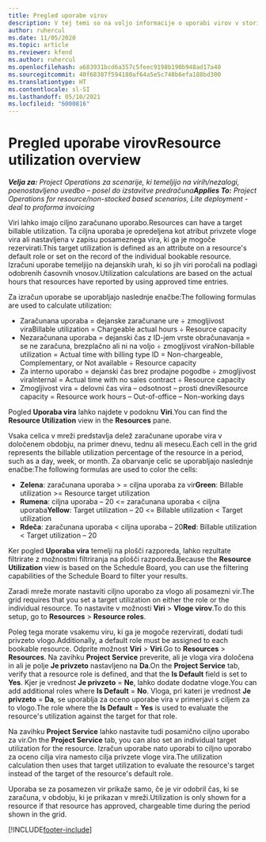 ```yaml
---
title: Pregled uporabe virov
description: V tej temi so na voljo informacije o uporabi virov v storitvi Project Operations.
author: ruhercul
ms.date: 11/05/2020
ms.topic: article
ms.reviewer: kfend
ms.author: ruhercul
ms.openlocfilehash: a683931bcd6a357c5feec9198b190b948ad17a40
ms.sourcegitcommit: 40f68387f594180af64a5e5c748b6efa188bd300
ms.translationtype: HT
ms.contentlocale: sl-SI
ms.lasthandoff: 05/10/2021
ms.locfileid: "6000816"
---
```

# <a name="resource-utilization-overview"></a><span data-ttu-id="89a56-103">Pregled uporabe virov</span><span class="sxs-lookup"><span data-stu-id="89a56-103">Resource utilization overview</span></span>

<span data-ttu-id="89a56-104">_**Velja za:** Project Operations za scenarije, ki temeljijo na virih/nezalogi, poenostavljeno uvedbo – posel do izstavitve predračuna_</span><span class="sxs-lookup"><span data-stu-id="89a56-104">_**Applies To:** Project Operations for resource/non-stocked based scenarios, Lite deployment - deal to proforma invoicing_</span></span>

<span data-ttu-id="89a56-105">Viri lahko imajo ciljno zaračunano uporabo.</span><span class="sxs-lookup"><span data-stu-id="89a56-105">Resources can have a target billable utilization.</span></span> <span data-ttu-id="89a56-106">Ta ciljna uporaba je opredeljena kot atribut privzete vloge vira ali nastavljena v zapisu posameznega vira, ki ga je mogoče rezervirati.</span><span class="sxs-lookup"><span data-stu-id="89a56-106">This target utilization is defined as an attribute on a resource's default role or set on the record of the individual bookable resource.</span></span> <span data-ttu-id="89a56-107">Izračuni uporabe temeljijo na dejanskih urah, ki so jih viri poročali na podlagi odobrenih časovnih vnosov.</span><span class="sxs-lookup"><span data-stu-id="89a56-107">Utilization calculations are based on the actual hours that resources have reported by using approved time entries.</span></span>

<span data-ttu-id="89a56-108">Za izračun uporabe se uporabljajo naslednje enačbe:</span><span class="sxs-lookup"><span data-stu-id="89a56-108">The following formulas are used to calculate utilization:</span></span>

  - <span data-ttu-id="89a56-109">Zaračunana uporaba = dejanske zaračunane ure ÷ zmogljivost vira</span><span class="sxs-lookup"><span data-stu-id="89a56-109">Billable utilization = Chargeable actual hours ÷ Resource capacity</span></span>
  - <span data-ttu-id="89a56-110">Nezaračunana uporaba = dejanski čas z ID-jem vrste obračunavanja = se ne zaračuna, brezplačno ali ni na voljo ÷ zmogljivost vira</span><span class="sxs-lookup"><span data-stu-id="89a56-110">Non-billable utilization = Actual time with billing type ID = Non-chargeable, Complementary, or Not available ÷ Resource capacity</span></span>
  - <span data-ttu-id="89a56-111">Za interno uporabo = dejanski čas brez prodajne pogodbe ÷ zmogljivost vira</span><span class="sxs-lookup"><span data-stu-id="89a56-111">Internal = Actual time with no sales contract ÷ Resource capacity</span></span>
  - <span data-ttu-id="89a56-112">Zmogljivost vira = delovni čas vira – odsotnost – prosti dnevi</span><span class="sxs-lookup"><span data-stu-id="89a56-112">Resource capacity = Resource work hours – Out-of-office – Non-working days</span></span>

<span data-ttu-id="89a56-113">Pogled **Uporaba vira** lahko najdete v podoknu **Viri**.</span><span class="sxs-lookup"><span data-stu-id="89a56-113">You can find the **Resource Utilization** view in the **Resources** pane.</span></span>

<span data-ttu-id="89a56-114">Vsaka celica v mreži predstavlja delež zaračunane uporabe vira v določenem obdobju, na primer dnevu, tednu ali mesecu.</span><span class="sxs-lookup"><span data-stu-id="89a56-114">Each cell in the grid represents the billable utilization percentage of the resource in a period, such as a day, week, or month.</span></span> <span data-ttu-id="89a56-115">Za obarvanje celic se uporabljajo naslednje enačbe:</span><span class="sxs-lookup"><span data-stu-id="89a56-115">The following formulas are used to color the cells:</span></span>

  - <span data-ttu-id="89a56-116">**Zelena**: zaračunana uporaba > = ciljna uporaba za vir</span><span class="sxs-lookup"><span data-stu-id="89a56-116">**Green**: Billable utilization >= Resource target utilization</span></span>
  - <span data-ttu-id="89a56-117">**Rumena**: ciljna uporaba – 20 <= zaračunana uporaba < ciljna uporaba</span><span class="sxs-lookup"><span data-stu-id="89a56-117">**Yellow**: Target utilization – 20 <= Billable utilization < Target utilization</span></span>
  - <span data-ttu-id="89a56-118">**Rdeča**: zaračunana uporaba < ciljna uporaba – 20</span><span class="sxs-lookup"><span data-stu-id="89a56-118">**Red**: Billable utilization < Target utilization – 20</span></span>

<span data-ttu-id="89a56-119">Ker pogled **Uporaba vira** temelji na plošči razporeda, lahko rezultate filtrirate z možnostmi filtriranja na plošči razporeda.</span><span class="sxs-lookup"><span data-stu-id="89a56-119">Because the **Resource Utilization** view is based on the Schedule Board, you can use the filtering capabilities of the Schedule Board to filter your results.</span></span>

<span data-ttu-id="89a56-120">Zaradi mreže morate nastaviti ciljno uporabo za vlogo ali posamezni vir.</span><span class="sxs-lookup"><span data-stu-id="89a56-120">The grid requires that you set a target utilization on either the role or the individual resource.</span></span> <span data-ttu-id="89a56-121">To nastavite v možnosti **Viri** > **Vloge virov**.</span><span class="sxs-lookup"><span data-stu-id="89a56-121">To do this setup, go to **Resources** > **Resource roles**.</span></span>

<span data-ttu-id="89a56-122">Poleg tega morate vsakemu viru, ki ga je mogoče rezervirati, dodati tudi privzeto vlogo.</span><span class="sxs-lookup"><span data-stu-id="89a56-122">Additionally, a default role must be assigned to each bookable resource.</span></span> <span data-ttu-id="89a56-123">Odprite možnost **Viri** > **Viri**.</span><span class="sxs-lookup"><span data-stu-id="89a56-123">Go to **Resources** > **Resources**.</span></span> <span data-ttu-id="89a56-124">Na zavihku **Project Service** preverite, ali je vloga vira določena in ali je polje **Je privzeto** nastavljeno na **Da**.</span><span class="sxs-lookup"><span data-stu-id="89a56-124">On the **Project Service** tab, verify that a resource role is defined, and that the **Is Default** field is set to **Yes**.</span></span> <span data-ttu-id="89a56-125">Kjer je vrednost **Je privzeto** = **Ne**, lahko dodate dodatne vloge.</span><span class="sxs-lookup"><span data-stu-id="89a56-125">You can add additional roles where **Is Default** = **No**.</span></span> <span data-ttu-id="89a56-126">Vloga, pri kateri je vrednost **Je privzeto** = **Da**, se uporablja za oceno uporabe vira v primerjavi s ciljem za to vlogo.</span><span class="sxs-lookup"><span data-stu-id="89a56-126">The role where the **Is Default** = **Yes** is used to evaluate the resource's utilization against the target for that role.</span></span>

<span data-ttu-id="89a56-127">Na zavihku **Project Service** lahko nastavite tudi posamično ciljno uporabo za vir.</span><span class="sxs-lookup"><span data-stu-id="89a56-127">On the **Project Service** tab, you can also set an individual target utilization for the resource.</span></span> <span data-ttu-id="89a56-128">Izračun uporabe nato uporabi to ciljno uporabo za oceno cilja vira namesto cilja privzete vloge vira.</span><span class="sxs-lookup"><span data-stu-id="89a56-128">The utilization calculation then uses that target utilization to evaluate the resource's target instead of the target of the resource's default role.</span></span>

<span data-ttu-id="89a56-129">Uporaba se za posamezen vir prikaže samo, če je vir odobril čas, ki se zaračuna, v obdobju, ki je prikazan v mreži.</span><span class="sxs-lookup"><span data-stu-id="89a56-129">Utilization is only shown for a resource if that resource has approved, chargeable time during the period shown in the grid.</span></span>


[!INCLUDE[footer-include](../includes/footer-banner.md)]